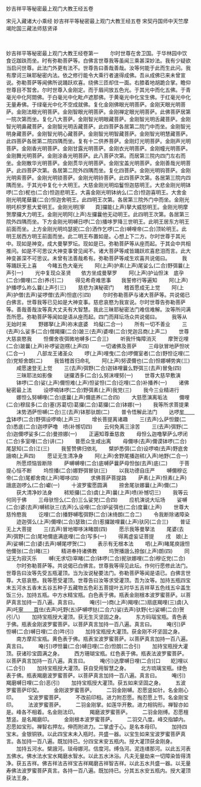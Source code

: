 <!-- { "loadSidebar": true } -->
妙吉祥平等秘密最上观门大教王经五卷


宋元入藏诸大小乘经
妙吉祥平等秘密最上观门大教王经五卷
宋契丹国师中天竺摩竭陀国三藏法师慈贤译


　　

妙吉祥平等秘密最上观门大教王经卷第一
　　尔时世尊在舍卫国。于华林园中饮食讫跏趺而坐。时有弥勒菩萨等。白佛言世尊我等虽闻三乘甚深妙法。我有少疑欲当启问世尊。此法门外更有法不。世尊告曰善哉善哉。汝等何能于此而生此问。我有摩诃三昧耶秘密内法。依之修行能令大乘行者速得成佛。吾从成佛已来未曾宣说。弥勒菩萨等闻佛所说踊跃欢喜。绕佛三匝却住一面。右膝着地胡跪合掌。瞻仰世尊目不暂舍。尔时世尊入金刚定。而于眉间放五色光。于其光中而化五佛。于青毫光中化阿閦佛。于白毫光中化毗卢遮那佛。于黄毫光中化宝生佛。于红毫光中化无量寿佛。于绿毫光中化不空成就佛。复化金刚佛眼光明菩萨。金刚天眼光明菩萨。金刚法眼光明菩萨。金刚智眼光明菩萨。金刚禅定眼光明菩萨。此佛菩萨居第一院次第而坐。复化八大菩萨。金刚智光明眼藏菩萨。金刚智光明舌藏菩萨。金刚智光明鼻藏菩萨。金刚智光明舌藏菩萨。此四菩萨各居第二院门中而坐。金刚智光明身藏菩萨。金刚智光明心藏菩萨。金刚智光明智藏菩萨。金刚智光明慧藏菩萨。此四菩萨各居第二院四隅而坐。复有十二供养菩萨。金刚灯光明菩萨。金刚声光明菩萨。金刚香光明菩萨。金刚甘露光明菩萨。金刚衣光明菩萨。金刚幢光明菩萨。金刚舞光明菩萨。金刚涂香光明菩萨。此八菩萨次第。而居第三院内四门左右而坐。金刚散华光明菩萨。金刚贯华光明菩萨。金刚宝盖光明菩萨。金刚善哉光明菩萨。此四菩萨次第。各居第二院外四隅而坐。复化四菩萨。金刚光明钩菩萨。金刚光明索菩萨。金刚光明锁菩萨。金刚光明铃菩萨。此四菩萨次第。各居第三院内四隅而坐。于其光中复化十大明王。大慈金刚光明焰鬘怛迦慈明王。大悲金刚光明钵啰(二合)柅也(二合)怛迦悲明王。大喜金刚光明钵纳么(二合)怛迦喜明王。大舍金刚光明尾蘖曩(二合)怛迦舍明王。此四明王次第。各居第三院外门中而坐。金刚光明吒枳罗惹大爱明王。金刚光明[寧　　頁]攞能(上声)拏大威怒明王。金刚光明摩贺摩攞大力明王。金刚光明阿(上声)左攞曩他无动明王。此四明王次第。各居第三院外四隅而坐。下方金刚光明嚩日啰(二合)播哆罗降三世明王。此明王居东方明王前面而坐。上方金刚光明坞瑟抳(二合)洒作乞啰(二合)嚩哩帝(二合)顶轮明王。此明王居西方明王前面而坐。此二明王布置如是。心想上下二方。尔时世尊于其光中。现如是神变。成大曼拏罗坛。现如是已。弥勒菩萨等从座而起。于其会中共相推问。如是不可思议大神变事曾见闻不。诸大菩萨等咸皆踊跃欢喜悲泪而言。此大神变甚深不可思议。未曾有法善哉希有。弥勒菩萨等咸生欢喜共说偈曰。
　　我等踊跃无上喜　　今睹五色大毫光
　　阿(上声)护素(上声)尾娑么(二合)野弭曩(上声引一)
　　光中复现众圣贤　　依方坐成曼拏罗
　　阿(上声)护讪怛沫　底孕(二合)儞哩(二合)养(引二)
　　得见希奇难思事　　我誓修行等遍知
　　阿(上声)护播啰么祢么曩(上声引三)
　　慈悲为演秘密门　　稽首愿成无上觉
　　阿(上声)护僧(去声)娑啰僧(去声)怛底(引四)
　　尔时弥勒菩萨与诸大菩萨等。共说偈已白佛言。世尊我等已见如是大神变事。慈悲哀愍为我宣说。尔时世尊告弥勒菩萨等。善哉善哉汝等真大丈夫有大智慧。我此三昧耶秘密法门难信难解。汝等所问满吾所愿。弥勒菩萨等闻如是语从座而起。四门而拜坛场众共说偈曰。
　　我等从无始时来
　　野娜拏(上声)祢末底婆　坞儗(二合一)
　　所有一切不善业
　　三(去声)么娑多(二合)僧羯攞(二合)跛三(去声)婆哩(二合)党迦吕商(上声二)
　　世尊大慈哀愍我
　　怛儞舍夜弭微地嚩多(二合三)
　　听我忏悔障消灭
　　摩贺讫哩(二合)跛曩(上声)补啰娑迦楞(上声四)
　　一切诸佛及菩萨
　　三母驮冒地萨怛吠(二合一)
　　八部龙王诸圣众
　　啰(上声)哩曳(二合)啰儞室者(二合)野怛讫哩(二合)党矩舍朗(二)
　　我皆稽首归命礼
　　阿(上声)努谟儞也(二合)怛娜嚩势爽(三)
　　咸愿速登无上觉
　　三(去声)弭野(二合)迦钵哩曩么野弭三(去声)冒兔(四)
　　三昧耶法如影像
　　谜攞洒多(二合)么努沫哩努(一)
　　世尊大慈早敷演
　　钵啰(二合)娑(上声)儞怛难(上声)怛娑怛(二合)讫哩(二合)补播养(一)
　　诸佛秘密最上法
　　设啰喃钵啰(二合)野弭素(上声)我党(三)
　　我今三业精进行
　　娜怛么努嚩哩(二合)底曩(上声)儞底养(二合四)
　　大慈愿演离垢法
　　儞哩(二合)穆屈多(二合)塞(苏葛切)葛攞(二合)葛攞(二合)钵娜(一)
　　我等所求菩提果
　　沫势洒萨怛嚩(二合)三(去声)钵那驮朗(二)
　　普令悟解此法门
　　达啰[牟　　含](二合)钵啰(二合)野弭设啰喃(上声三)
　　增长菩提离诸趣
　　三(去声)么萨怛鑁(二合)悉底(二合)迦啰萨噜　喷(补憾切四)
　　云何免离三涂苦
　　三(去声)弭野(二合)迦儞啰娑多(二合)曼捺娜(一)
　　正遍知尊垂慈救
　　母怛么迦噜拏萨么啰闭(二合)多室哩(二合)讲(二)
　　普愿众生咸出离
　　母儞哆(去声)儞谟钵啰(二合)尾瑟知(二合)江(三)
　　我誓赞佛归依礼
　　檗妒悉弭(二合)设啰喃(去声)野底舍誐喃(上声四)
　　愿证无生清净身
　　阿(上声)舍野尾播迦秫(入声)地野(二合一)
　　所愿烦恼皆断除
　　萨嚩嚩哩(二合)底嚩萨曩萨母怛伽(去声)底(二)
　　于菩提心恒不断
　　坞怛播(二合)娜野弭冒驮(三)
　　以我功德自庄严
　　嚩儞穆讫帝(二合)尾都舍南(上声)唧哆(四)
　　求佛菩萨菩提路
　　萨素(上声)怛素(上声)誐底迦啰么(二合)巘(一)
　　十波罗蜜愿圆满
　　捺舍尾驮娜曩(上声)儞(二)
　　获大清净妙法身
　　秫矩攞(二合)虞(上声)曩(上声)喷(补憾切三)
　　我等云何同于佛
　　三母驮怛么(二合)三么娑党(二合四)
　　应机演说大坛场
　　娑嚩(二合)婆(去声)嚩秫驮三(去声)么设哩(二合)妒娑弭也(二合)度曩(上声)
　　世尊大慈怜愍我
　　讫哩(二合)播野嚩嚂弭野(二合)沫绮朗(二合二)
　　令我断除诸障染
　　迹迦弭么(上声)儞哩(二合)瑟致(二合)惹攞跛哩曩(上声)驮冈(二合三)
　　普证无上大菩提
　　三(去声)冒地唧哆沫睹朗(四)
　　愿示我等曼拏法
　　尾婆(去声)弭野(二合)尾地儞底满底哩(二合)写多(一)
　　得离虚妄证菩提
　　戌　娘(上声)娑嚩(二合)婆(去声)嚩尾啰贺(二)
　　表示有无根本法
　　呬(上声)睹尾庾誐怛他儞张(二合)睹(三)
　　精进奉持诸佛教
　　坞贺播誐么捺伽(上声)朗(四)
　　同证无为寂灭乐
　　嚩(无求切)窣睹(二合)钵啰(二合)抳驮娜哩(二合)穆讫党(二合)
　　尔时弥勒菩萨等。共说偈已白佛言。世尊我等得见此坛。作何行愿修此法门。世尊告曰汝等先受五瓶灌顶。当为汝说秘要法门。弥勒菩萨等闻是语已。白佛言世尊。大慈哀愍。我等愿受灌顶。世尊告曰汝等求受灌顶。吾为汝等。加持五瓶四宝末五河水五香末五谷五种子五藏物五色彩五菩提叶五时华五吉祥草五色线五伞盖生饭三分。加持五瓶。中方水精宝瓶。白色表于佛。瓶表金刚根本波罗蜜菩萨。以菩萨真言加持一百八遍。真言曰。
　　唵(引一)商(上声)羯哩(二)扇底羯哩(三)虞(入声)吒[寧　　頁](四)佉(去声)吒野(五)萨嚩啰挞(二合六)娑(去声)驮野(七)娑嚩(二合)贺(引八)
　　加持宝瓶授大灌顶。获无生灭坚固之身。
　　东方码瑙宝瓶。青色表于佛。瓶表金刚波罗蜜菩萨。以菩萨真言加持一百八遍。真言曰。
　　唵(引)萨怛嚩(二合)嚩日哩(二合)吽(引)
　　加持宝瓶授大灌顶。获金刚不坏坚固之身。
　　南方摩尼宝瓶。黄色表于佛。瓶表宝波罗蜜菩萨。以菩萨真言加持一百八遍。真言曰。
　　唵(引)啰怛曩(二合)嚩日哩(二合)怛朗(二合引)
　　加持宝瓶授大灌顶。获诸珍宝圆满之身。
　　西方珊瑚宝瓶。红色表于佛。瓶表法波罗蜜菩萨。以菩萨真言加持一百八遍。真言曰。
　　唵(引)达摩嚩日哩(二合)[口　　紇]哩以(二合引)
　　加持宝瓶授大灌顶。获自受用智慧之身。
　　北方琉璃宝瓶。绿色表于佛。瓶表羯磨波罗蜜菩萨。以菩萨真言加持一百八遍。真言曰。
　　唵(引)羯磨嚩日哩(二合)恶(引)
　　加持宝瓶授大灌顶。获五如来坚固之身。
　　五波罗蜜菩萨印契。
　　金刚波罗蜜菩萨。
　　二羽金刚嚩。忍愿竖如针。名金刚心印。
　　宝波罗蜜菩萨。
　　不改前印相。进力附忍愿。掏忍愿上节。名金刚宝印。
　　法波罗蜜菩萨。
　　二羽金刚掌。如莲华开敷。进力相钩形。禅智亦如是。峰各不相着。名金刚法印。
　　羯磨波罗蜜菩萨。
　　二羽金刚缚。忍愿檀慧竖。是名羯磨印。
　　金刚根本波罗蜜菩萨。
　　二羽交八度。峰交指罅内。忍愿如宝形。禅智右押左。伸而附进力。二掌虚于心。是名本母印。
　　加持四宝末。金银铜铁。以此四宝末未入瓶时。共盛一器。以宝生如来宝波罗蜜菩萨真言。各加持一百八遍。既加持已。分四宝末安五瓶内。授大灌顶获金刚身。
　　加持五河水。檗誐河。琰母娜河。信度河。缚刍河。泥连缮那河。以此五河表五佛水。佛水法水宝水羯磨水智水。以此五水沐浴。凡夫无量劫来一切障染皆得清净。获五吉祥。佛吉祥法吉祥宝吉祥羯磨吉祥智吉祥。以此五水共盛一器。以无量寿佛法波罗蜜菩萨真言。各持一百八遍。既加持已。分其五水安五瓶内。授大灌顶获法王身。
